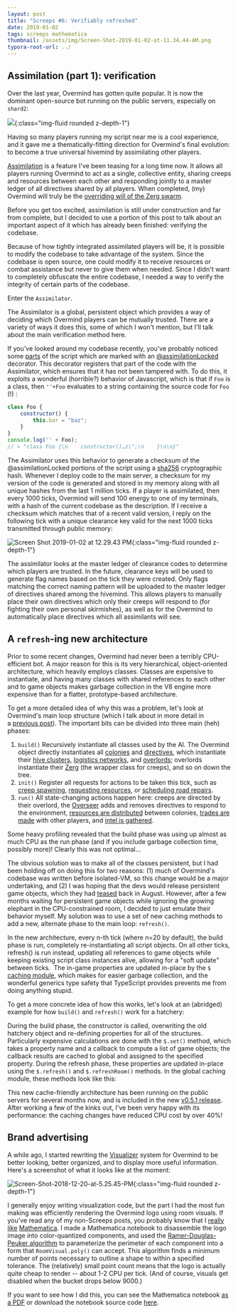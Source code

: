 ```yaml
---
layout: post
title: "Screeps #6: Verifiably refreshed"
date: 2019-01-02
tags: screeps mathematica
thumbnail: /assets/img/Screen-Shot-2019-01-02-at-11.34.44-AM.png
typora-root-url: ../
---
```


## Assimilation (part 1): verification

Over the last year, Overmind has gotten quite popular. It is now the dominant open-source bot running on the public servers, especially on `shard2`:

![](/assets/img/Screen-Shot-2019-01-02-at-11.34.44-AM.png){:class="img-fluid rounded z-depth-1"}

Having so many players running my script near me is a cool experience, and it gave me a thematically-fitting direction for Overmind's final evolution: to become a true universal hivemind by assimilating other players.

[Assimilation](https://github.com/bencbartlett/Overmind/blob/master/src/assimilation/Assimilator_obfuscated.js) is a feature I've been teasing for a long time now. It allows all players running Overmind to act as a single, collective entity, sharing creeps and resources between each other and responding jointly to a master ledger of all directives shared by all players. When completed, (my) Overmind will truly be the [overriding will of the Zerg swarm](https://starcraft.fandom.com/wiki/Overmind).

Before you get too excited, assimilation is still under construction and far from complete, but I decided to use a portion of this post to talk about an important aspect of it which has already been finished: verifying the codebase.

Because of how tightly integrated assimilated players will be, it is possible to modify the codebase to take advantage of the system. Since the codebase is open source, one could modify it to receive resources or combat assistance but never to give them when needed. Since I didn't want to completely obfuscate the entire codebase, I needed a way to verify the integrity of certain parts of the codebase.

Enter the `Assimilator`.

The Assimilator is a global, persistent object which provides a way of deciding which Overmind players can be mutually trusted. There are a variety of ways it does this, some of which I won't mention, but I'll talk about the main verification method here.

If you've looked around my codebase recently, you've probably noticed some [parts](https://github.com/bencbartlett/Overmind/blob/master/src/logistics/TerminalNetwork.ts#L53) of the script which are marked with an [@assimilationLocked](https://github.com/bencbartlett/Overmind/blob/master/src/assimilation/decorator.ts) decorator. This decorator registers that part of the code with the Assimilator, which ensures that it has not been tampered with. To do this, it exploits a wonderful (horrible?) behavior of Javascript, which is that if `Foo` is a class, then `''+Foo` evaluates to a string containing the source code for `Foo` (!) :

```js
class Foo {
    constructor() {
        this.bar = "baz";
    }
}
console.log('' + Foo);
// > "class Foo {\n    constructor()…z\";\n    }\n\n}"
```

The Assimilator uses this behavior to generate a checksum of the @assimilationLocked portions of the script using a [sha256](https://github.com/bencbartlett/Overmind/blob/master/src/algorithms/sha256.ts) cryptographic hash. Whenever I deploy code to the main server, a checksum for my version of the code is generated and stored in my memory along with all unique hashes from the last 1 million ticks. If a player is assimilated, then every 1000 ticks, Overmind will send 100 energy to one of my terminals, with a hash of the current codebase as the description. If I receive a checksum which matches that of a recent valid version, I reply on the following tick with a unique clearance key valid for the next 1000 ticks transmitted through public memory:

![Screen Shot 2019-01-02 at 12.29.43 PM](/assets/img/Screen-Shot-2019-01-02-at-12.29.43-PM.png){:class="img-fluid rounded z-depth-1"}

The assimilator looks at the master ledger of clearance codes to determine which players are trusted. In the future, clearance keys will be used to generate flag names based on the tick they were created. Only flags matching the correct naming pattern will be uploaded to the master ledger of directives shared among the hivemind. This allows players to manually place their own directives which only their creeps will respond to (for fighting their own personal skirmishes), as well as for the Overmind to automatically place directives which all assimilants will see.

## A `refresh`\-ing new architecture

Prior to some recent changes, Overmind had never been a terribly CPU-efficient bot. A major reason for this is its very hierarchical, object-oriented architecture, which heavily employs classes. Classes are expensive to instantiate, and having many classes with shared references to each other and to game objects makes garbage collection in the V8 engine more expensive than for a flatter, prototype-based architecture.

To get a more detailed idea of why this was a problem, let's look at Overmind's main loop structure (which I talk about in more detail in a [previous post](https://bencbartlett.wordpress.com/2018/01/15/screeps-1-overlord-overload/)). The important bits can be divided into three main (heh) phases:

1. `build()` Recursively instantiate all classes used by the AI. The Overmind object directly instantiates all [colonies](https://github.com/bencbartlett/Overmind/blob/master/src/Colony.ts) and [directives](https://github.com/bencbartlett/Overmind/blob/master/src/directives/Directive.ts), which instantiate their [hive clusters](https://github.com/bencbartlett/Overmind/blob/master/src/Colony.ts#L428), [logistics networks](https://github.com/bencbartlett/Overmind/blob/master/src/logistics/LogisticsNetwork.ts), and [overlords](https://github.com/bencbartlett/Overmind/blob/master/src/overlords/Overlord.ts); overlords instantiate their [Zerg](https://github.com/bencbartlett/Overmind/blob/master/src/zerg/Zerg.ts) (the wrapper class for creeps), and so on down the tree.
2. `init()` Register all requests for actions to be taken this tick, such as [creep spawning](https://github.com/bencbartlett/Overmind/blob/master/src/overlords/Overlord.ts#L310), [requesting resources](https://github.com/bencbartlett/Overmind/blob/master/src/hiveClusters/commandCenter.ts#L108), or [scheduling road repairs](https://github.com/bencbartlett/Overmind/blob/master/src/logistics/RoadLogistics.ts).
3. `run()` All state-changing actions happen here: creeps are directed by their overlord, the [Overseer](https://github.com/bencbartlett/Overmind/blob/master/src/Overseer.ts) adds and removes directives to respond to the environment, [resources are distributed](https://github.com/bencbartlett/Overmind/blob/master/src/logistics/TerminalNetwork.ts) between colonies, [trades are made](https://github.com/bencbartlett/Overmind/blob/master/src/logistics/TradeNetwork.ts) with other players, and [intel is gathered](https://github.com/bencbartlett/Overmind/blob/master/src/intel/RoomIntel.ts).

Some heavy profiling revealed that the build phase was using up almost as much CPU as the run phase (and if you include garbage collection time, possibly more)! Clearly this was not optimal...

The obvious solution was to make all of the classes persistent, but I had been holding off on doing this for two reasons: (1) much of Overmind's codebase was written before isolated-VM, so this change would be a major undertaking, and (2) I was hoping that the devs would release persistent game objects, which they had [teased](https://screeps.com/forum/topic/2307/development-updates) back in August. However, after a few months waiting for persistent game objects while ignoring the growing elephant in the CPU-constrained room, I decided to just emulate their behavior myself. My solution was to use a set of new caching methods to add a new, alternate phase to the main loop: `refresh()`.

In the new architecture, every n-th tick (where n=20 by default), the build phase is run, completely re-instantiating all script objects. On all other ticks, refresh() is run instead, updating all references to game objects while keeping existing script class instances alive, allowing for a "soft update" between ticks.  The in-game properties are updated in-place by the `$` [caching module](https://github.com/bencbartlett/Overmind/blob/master/src/caching/GlobalCache.ts), which makes for easier garbage collection, and the wonderful generics type safety that TypeScript provides prevents me from doing anything stupid.

To get a more concrete idea of how this works, let's look at an (abridged) example for how `build()` and `refresh()` work for a hatchery:

<script src="https://gist.github.com/bencbartlett/e8f0e92cc8ef7f3601240eb57aaed98d.js"></script>

During the build phase, the constructor is called, overwriting the old hatchery object and re-defining properties for all of the structures. Particularly expensive calculations are done with the `$.set()` method, which takes a property name and a callback to compute a list of game objects; the callback results are cached to global and assigned to the specified property. During the refresh phase, these properties are updated in-place using the `$.refresh()` and `$.refreshRoom()` methods. In the global caching module, these methods look like this:

<script src="https://gist.github.com/bencbartlett/09406e22a7991a590d2b308f7ac6a0b7.js"></script>

This new cache-friendly architecture has been running on the public servers for several months now, and is included in the new [v0.5.1 release](https://github.com/bencbartlett/Overmind/releases). After working a few of the kinks out, I've been very happy with its performance: the caching changes have reduced CPU cost by over 40%!

## Brand advertising

A while ago, I started rewriting the [Visualizer](https://github.com/bencbartlett/Overmind/blob/master/src/visuals/Visualizer.ts) system for Overmind to be better looking, better organized, and to display more useful information. Here's a screenshot of what it looks like at the moment:

![Screen-Shot-2018-12-20-at-5.25.45-PM](/assets/img/Screen-Shot-2018-12-20-at-5.25.45-PM.png){:class="img-fluid rounded z-depth-1"}

I generally enjoy writing visualization code, but the part I had the most fun making was efficiently rendering the Overmind logo using room visuals. If you've read any of my non-Screeps posts, you probably know that I [really](https://bencbartlett.wordpress.com/2017/07/11/particle-in-a-fidget-spinner/) [like](https://bencbartlett.wordpress.com/2017/07/11/first-blog-post/) [Mathematica](https://bencbartlett.wordpress.com/2017/07/11/how-to-mathematica-a-practical-guide/). I made a Mathematica notebook to disassemble the logo image into color-quantized components, and used the [Ramer-Douglas-Peuker algorithm](https://en.wikipedia.org/wiki/Ramer%E2%80%93Douglas%E2%80%93Peucker_algorithm) to parameterize the perimeter of each component into a form that `RoomVisual.poly()` can accept. This algorithm finds a minimum number of points necessary to outline a shape to within a specified tolerance. The (relatively) small point count means that the logo is actually quite cheap to render -- about 1-2 CPU per tick. (And of course, visuals get disabled when the bucket drops below 9000.)

If you want to see how I did this, you can see the Mathematica notebook [as a PDF](https://bencbartlett.files.wordpress.com/2018/12/OvermindLogoManipulation.pdf "OvermindLogoManipulation") or download the notebook source code [here](https://www.dropbox.com/s/z4ztdzxqss5opqe/OvermindLogoManipulation.nb?dl=1).